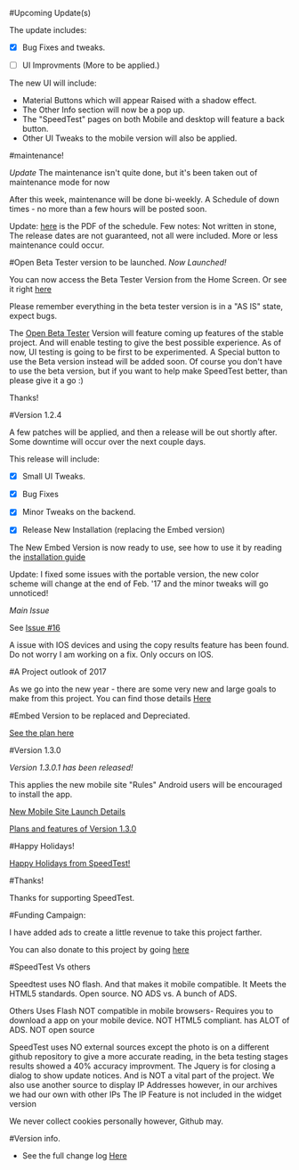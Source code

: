 #Upcoming Update(s)

The update includes:

 - [x] Bug Fixes and tweaks. 
 
 - [ ] UI Improvments (More to be applied.)
 
 The new UI will  include:
 
  - Material Buttons which will appear Raised  with a shadow effect. 
  - The Other Info section will now be a pop up. 
  - The "SpeedTest" pages on both Mobile and desktop will feature a back button. 
  - Other UI Tweaks to the mobile version will also be applied. 

#maintenance!

*Update* The maintenance isn't quite done, but it's been taken out of maintenance mode for now 


After this week, maintenance will be done bi-weekly. A Schedule of down times - no more than a few hours will be posted soon. 

Update: [here](https://github.com/jdc20181/SpeedTest/blob/gh-pages/maintenance.pdf) is the PDF of the schedule. Few notes: Not written in stone, The release dates are not guaranteed, not all were included. More or less maintenance could occur. 



 
 
#Open Beta Tester version to be launched. *Now Launched!*

You can now access the Beta Tester Version from the Home Screen. Or see it right [here](https://jdc20181.github.io/SpeedTest/Beta/beta.html)

Please remember everything in the beta tester version is in a "AS IS" state, expect bugs. 


The [Open Beta Tester](https://github.com/jdc20181/SpeedTest/wiki/Open-Beta-Version-to-be-launched) Version will feature coming up features of the stable project. And will enable testing to give the best possible experience. As of now, UI testing is going to be first to be experimented. A Special button to use the Beta version instead will be added soon. Of course you don't have to use the beta version, but if you want to help make SpeedTest better, than please give it a go :) 

Thanks!


#Version 1.2.4

A few patches will be applied, and then a release will be out shortly after. Some downtime will occur over the next couple days. 

This release will include:

 - [X] Small UI Tweaks.
 
 - [X] Bug Fixes
 
 - [X] Minor Tweaks on the backend. 
 
 - [X] Release New Installation (replacing the Embed version)
 
The New Embed Version is now ready to use, see how to use it by reading the [installation guide](http://jdc20181.github.io/SpeedTest/portable.html)

 Update: I fixed some issues with the portable version, the new color scheme will change at the end of Feb. '17 and the minor tweaks will go unnoticed!

*Main Issue*

 See [Issue #16](https://github.com/jdc20181/SpeedTest/issues/16)
 
 
 A issue with IOS devices and using the copy results feature has been found. Do not worry I am working on a fix. 
 Only occurs on IOS.
 

#A Project outlook of 2017

As we go into the new year - there are some very new and large goals to make from this project. 
You can find those details <a href="https://github.com/jdc20181/SpeedTest/wiki/SpeedTest-2017-outlook">Here</a>

#Embed Version to be replaced and Depreciated. 

<a href="https://github.com/jdc20181/SpeedTest/wiki/Embed-Version-Replacement-plan">See the plan here</a>



#Version 1.3.0


*Version 1.3.0.1 has been released!*

This applies the new mobile site "Rules" Android users will be encouraged to install the app. 




<a href="https://github.com/jdc20181/SpeedTest/wiki/New-Mobile-Site-Launch">New Mobile Site Launch Details </a>

<a href="https://github.com/jdc20181/SpeedTest/wiki/Version-1.3.0-Features-Plans-and-more">Plans and features of Version 1.3.0</a>

#Happy Holidays!

<a href="http://jdc20181.github.io/SpeedTest/happyholidays.html">Happy Holidays from SpeedTest!</a>

<!--#Version 1.2.5/1.2.6

This is two individual releases to patch certain things. The first one was a emergency one to make sure it was functioning appropriately.

*Version 1.2.6*

 - Made Mobile Site more accurate
 
 - Changed the SpeedTest guide button text to prevent oversized width of buttons on some IOS devices (5,5S,6)
 

*Version 1.2.5*
 - Changed image format to JPG as PNG was creating SSL Protocol errors.

 - Fixed a few bugs making Speedtest more accurate.

 - Fixed a bug with the Happy Holidays page on IOS Safari

-->

#Thanks!

Thanks for supporting SpeedTest. 


#Funding Campaign:

I have added ads to create a little revenue to take this project farther. 

You can also donate to this project by going <a href="http://jdc20181.github.io/SpeedTest/donate.html">here</a>



#SpeedTest Vs others

Speedtest uses NO flash. And that makes it mobile compatible. It Meets the HTML5 standards. Open source. NO ADS vs. A bunch of ADS.

Others Uses Flash NOT compatible in mobile browsers- Requires you to download a app on your mobile device. NOT HTML5 compliant. has ALOT of ADS. NOT open source


SpeedTest uses NO external sources except the photo is on a different github repository to give a more accurate reading, in the beta testing stages results showed a 40% accuracy improvment. 
The Jquery is for closing a dialog to show update notices. And is NOT a vital part of the project.
We also use another source to display IP Addresses however, in our archives we had our own with other IPs
The IP Feature is not included in the widget version 

We never collect cookies personally however, Github may.


#Version info. 

- See the full change log <a href="https://github.com/jdc20181/SpeedTest/wiki/Change-Log">Here</a>
